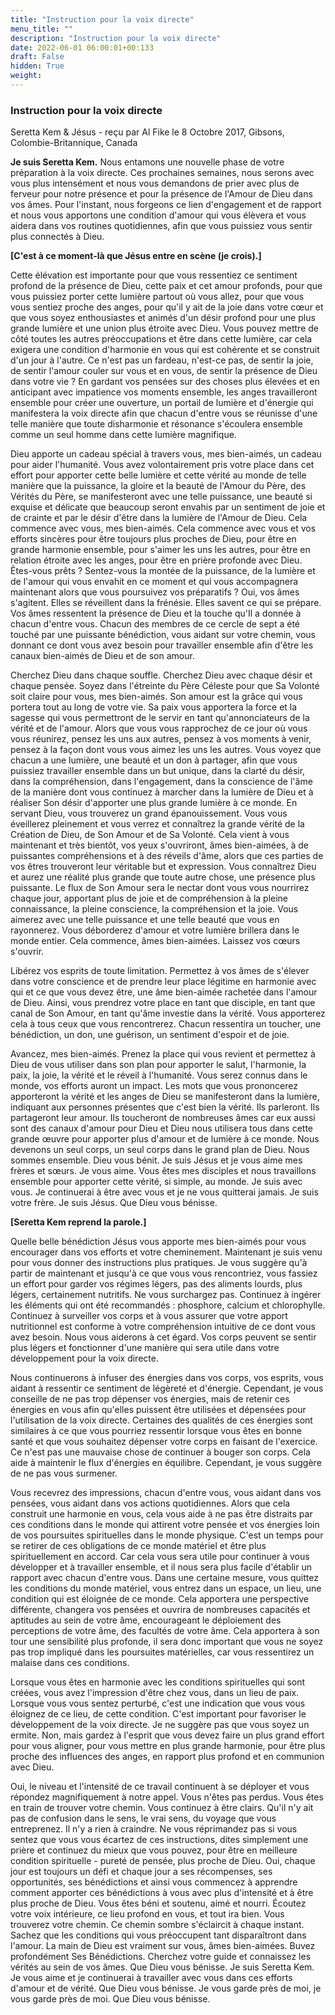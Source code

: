 ```yaml
---
title: "Instruction pour la voix directe"
menu_title: ""
description: "Instruction pour la voix directe"
date: 2022-06-01 06:00:01+00:133
draft: False
hidden: True
weight:
---
```

### Instruction pour la voix directe

Seretta Kem & Jésus - reçu par Al Fike le 8 Octobre 2017, Gibsons, Colombie-Britannique, Canada

**Je suis Seretta Kem.** Nous entamons une nouvelle phase de votre préparation à la voix directe. Ces prochaines semaines, nous serons avec vous plus intensément et nous vous demandons de prier avec plus de ferveur pour notre présence et pour la présence de l'Amour de Dieu dans vos âmes. Pour l'instant, nous forgeons ce lien d'engagement et de rapport et nous vous apportons une condition d'amour qui vous élèvera et vous aidera dans vos routines quotidiennes, afin que vous puissiez vous sentir plus connectés à Dieu.

**[C'est à ce moment-là que Jésus entre en scène (je crois).]**

Cette élévation est importante pour que vous ressentiez ce sentiment profond de la présence de Dieu, cette paix et cet amour profonds, pour que vous puissiez porter cette lumière partout où vous allez, pour que vous vous sentiez proche des anges, pour qu'il y ait de la joie dans votre cœur et que vous soyez enthousiastes et animés d'un désir profond pour une plus grande lumière et une union plus étroite avec Dieu. Vous pouvez mettre de côté toutes les autres préoccupations et être dans cette lumière, car cela exigera une condition d'harmonie en vous qui est cohérente et se construit d'un jour à l'autre. Ce n'est pas un fardeau, n'est-ce pas, de sentir la joie, de sentir l'amour couler sur vous et en vous, de sentir la présence de Dieu dans votre vie ? En gardant vos pensées sur des choses plus élevées et en anticipant avec impatience vos moments ensemble, les anges travailleront ensemble pour créer une ouverture, un portail de lumière et d'énergie qui manifestera la voix directe afin que chacun d'entre vous se réunisse d'une telle manière que toute disharmonie et résonance s'écoulera ensemble comme un seul homme dans cette lumière magnifique.

Dieu apporte un cadeau spécial à travers vous, mes bien-aimés, un cadeau pour aider l'humanité. Vous avez volontairement pris votre place dans cet effort pour apporter cette belle lumière et cette vérité au monde de telle manière que la puissance, la gloire et la beauté de l'Amour du Père, des Vérités du Père, se manifesteront avec une telle puissance, une beauté si exquise et délicate que beaucoup seront envahis par un sentiment de joie et de crainte et par le désir d'être dans la lumière de l'Amour de Dieu. Cela commence avec vous, mes bien-aimés. Cela commence avec vous et vos efforts sincères pour être toujours plus proches de Dieu, pour être en grande harmonie ensemble, pour s'aimer les uns les autres, pour être en relation étroite avec les anges, pour être en prière profonde avec Dieu. Êtes-vous prêts ? Sentez-vous la montée de la puissance, de la lumière et de l'amour qui vous envahit en ce moment et qui vous accompagnera maintenant alors que vous poursuivez vos préparatifs ? Oui, vos âmes s'agitent. Elles se réveillent dans la frénésie. Elles savent ce qui se prépare. Vos âmes ressentent la présence de Dieu et la touche qu'Il a donnée à chacun d'entre vous. Chacun des membres de ce cercle de sept a été touché par une puissante bénédiction, vous aidant sur votre chemin, vous donnant ce dont vous avez besoin pour travailler ensemble afin d'être les canaux bien-aimés de Dieu et de son amour.

Cherchez Dieu dans chaque souffle. Cherchez Dieu avec chaque désir et chaque pensée. Soyez dans l'étreinte du Père Céleste pour que Sa Volonté soit claire pour vous, mes bien-aimés. Son amour est la grâce qui vous portera tout au long de votre vie. Sa paix vous apportera la force et la sagesse qui vous permettront de le servir en tant qu'annonciateurs de la vérité et de l'amour. Alors que vous vous rapprochez de ce jour où vous vous réunirez, pensez les uns aux autres, pensez à vos moments à venir, pensez à la façon dont vous vous aimez les uns les autres. Vous voyez que chacun a une lumière, une beauté et un don à partager, afin que vous puissiez travailler ensemble dans un but unique, dans la clarté du désir, dans la compréhension, dans l'engagement, dans la conscience de l'âme de la manière dont vous continuez à marcher dans la lumière de Dieu et à réaliser Son désir d'apporter une plus grande lumière à ce monde. En servant Dieu, vous trouverez un grand épanouissement. Vous vous éveillerez pleinement et vous verrez et connaîtrez la grande vérité de la Création de Dieu, de Son Amour et de Sa Volonté. Cela vient à vous maintenant et très bientôt, vos yeux s'ouvriront, âmes bien-aimées, à de puissantes compréhensions et à des réveils d'âme, alors que ces parties de vos êtres trouveront leur véritable but et expression. Vous connaîtrez Dieu et aurez une réalité plus grande que toute autre chose, une présence plus puissante. Le flux de Son Amour sera le nectar dont vous vous nourrirez chaque jour, apportant plus de joie et de compréhension à la pleine connaissance, la pleine conscience, la compréhension et la joie. Vous aimerez avec une telle puissance et une telle beauté que vous en rayonnerez. Vous déborderez d'amour et votre lumière brillera dans le monde entier. Cela commence, âmes bien-aimées. Laissez vos cœurs s'ouvrir. 

Libérez vos esprits de toute limitation. Permettez à vos âmes de s'élever dans votre conscience et de prendre leur place légitime en harmonie avec qui et ce que vous devez être, une âme bien-aimée rachetée dans l'amour de Dieu. Ainsi, vous prendrez votre place en tant que disciple, en tant que canal de Son Amour, en tant qu'âme investie dans la vérité. Vous apporterez cela à tous ceux que vous rencontrerez. Chacun ressentira un toucher, une bénédiction, un don, une guérison, un sentiment d'espoir et de joie.

Avancez, mes bien-aimés. Prenez la place qui vous revient et permettez à Dieu de vous utiliser dans son plan pour apporter le salut, l'harmonie, la paix, la joie, la vérité et le réveil à l'humanité. Vous serez connus dans le monde, vos efforts auront un impact. Les mots que vous prononcerez apporteront la vérité et les anges de Dieu se manifesteront dans la lumière, indiquant aux personnes présentes que c'est bien la vérité. Ils parleront. Ils partageront leur amour. Ils toucheront de nombreuses âmes car eux aussi sont des canaux d'amour pour Dieu et Dieu nous utilisera tous dans cette grande œuvre pour apporter plus d'amour et de lumière à ce monde. Nous devenons un seul corps, un seul corps dans le grand plan de Dieu. Nous sommes ensemble. Dieu vous bénit. Je suis Jésus et je vous aime mes frères et sœurs. Je vous aime. Vous êtes mes disciples et nous travaillons ensemble pour apporter cette vérité, si simple, au monde. Je suis avec vous. Je continuerai à être avec vous et je ne vous quitterai jamais. Je suis votre frère. Je suis Jésus. Que Dieu vous bénisse.

**[Seretta Kem reprend la parole.]**

Quelle belle bénédiction Jésus vous apporte mes bien-aimés pour vous encourager dans vos efforts et votre cheminement. Maintenant je suis venu pour vous donner des instructions plus pratiques. Je vous suggère qu'à partir de maintenant et jusqu'à ce que vous vous rencontriez, vous fassiez un effort pour garder vos régimes légers, pas des aliments lourds, plus légers, certainement nutritifs. Ne vous surchargez pas. Continuez à ingérer les éléments qui ont été recommandés : phosphore, calcium et chlorophylle. Continuez à surveiller vos corps et à vous assurer que votre apport nutritionnel est conforme à votre compréhension intuitive de ce dont vous avez besoin. Nous vous aiderons à cet égard. Vos corps peuvent se sentir plus légers et fonctionner d'une manière qui sera utile dans votre développement pour la voix directe.

Nous continuerons à infuser des énergies dans vos corps, vos esprits, vous aidant à ressentir ce sentiment de légèreté et d'énergie. Cependant, je vous conseille de ne pas trop dépenser vos énergies, mais de retenir ces énergies en vous afin qu'elles puissent être utilisées et dépensées pour l'utilisation de la voix directe. Certaines des qualités de ces énergies sont similaires à ce que vous pourriez ressentir lorsque vous êtes en bonne santé et que vous souhaitez dépenser votre corps en faisant de l'exercice. Ce n'est pas une mauvaise chose de continuer à bouger son corps. Cela aide à maintenir le flux d'énergies en équilibre. Cependant, je vous suggère de ne pas vous surmener.

Vous recevrez des impressions, chacun d'entre vous, vous aidant dans vos pensées, vous aidant dans vos actions quotidiennes. Alors que cela construit une harmonie en vous, cela vous aide à ne pas être distraits par ces conditions dans le monde qui attirent votre pensée et vos énergies loin de vos poursuites spirituelles dans le monde physique. C'est un temps pour se retirer de ces obligations de ce monde matériel et être plus spirituellement en accord. Car cela vous sera utile pour continuer à vous développer et à travailler ensemble, et il nous sera plus facile d'établir un rapport avec chacun d'entre vous. Dans une certaine mesure, vous quittez les conditions du monde matériel, vous entrez dans un espace, un lieu, une condition qui est éloignée de ce monde. Cela apportera une perspective différente, changera vos pensées et ouvrira de nombreuses capacités et aptitudes au sein de votre âme, encourageant le déploiement des perceptions de votre âme, des facultés de votre âme. Cela apportera à son tour une sensibilité plus profonde, il sera donc important que vous ne soyez pas trop impliqué dans les poursuites matérielles, car vous ressentirez un malaise dans ces conditions.

Lorsque vous êtes en harmonie avec les conditions spirituelles qui sont créées, vous avez l'impression d'être chez vous, dans un lieu de paix. Lorsque vous vous sentez perturbé, c'est une indication que vous vous éloignez de ce lieu, de cette condition. C'est important pour favoriser le développement de la voix directe. Je ne suggère pas que vous soyez un ermite. Non, mais gardez à l'esprit que vous devez faire un plus grand effort pour vous aligner, pour vous mettre en plus grande harmonie, pour être plus proche des influences des anges, en rapport plus profond et en communion avec Dieu.

Oui, le niveau et l'intensité de ce travail continuent à se déployer et vous répondez magnifiquement à notre appel. Vous n'êtes pas perdus. Vous êtes en train de trouver votre chemin. Vous continuez à être clairs. Qu'il n'y ait pas de confusion dans le sens, le vrai sens, du voyage que vous entreprenez. Il n'y a rien à craindre. Ne vous réprimandez pas si vous sentez que vous vous écartez de ces instructions, dites simplement une prière et continuez du mieux que vous pouvez, pour être en meilleure condition spirituelle - pureté de pensée, plus proche de Dieu. Oui, chaque jour est toujours un défi et chaque jour a ses récompenses, ses opportunités, ses bénédictions et ainsi vous commencez à apprendre comment apporter ces bénédictions à vous avec plus d'intensité et à être plus proche de Dieu. Vous êtes béni et soutenu, aimé et nourri. Écoutez votre voix intérieure, ce lieu profond en vous, et tout ira bien. Vous trouverez votre chemin. Ce chemin sombre s'éclaircit à chaque instant. Sachez que les conditions qui vous préoccupent tant disparaîtront dans l'amour. La main de Dieu est vraiment sur vous, âmes bien-aimées. Buvez profondément Ses Bénédictions. Cherchez votre guide et connaissez les vérités au sein de vos âmes. Que Dieu vous bénisse. Je suis Seretta Kem. Je vous aime et je continuerai à travailler avec vous dans ces efforts d'amour et de vérité. Que Dieu vous bénisse. Je vous garde près de moi, je vous garde près de moi. Que Dieu vous bénisse.
